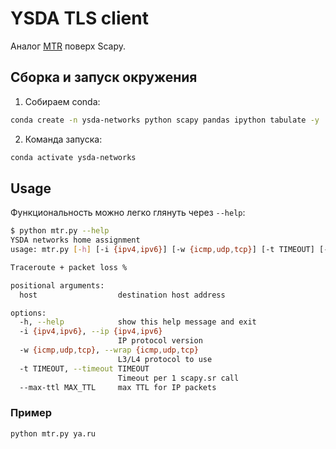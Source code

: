 # YSDA TLS client

Аналог [MTR](https://www.cloudflare.com/ru-ru/learning/network-layer/what-is-mtr/) поверх Scapy.

## Сборка и запуск окружения

1. Собираем conda:
```bash
conda create -n ysda-networks python scapy pandas ipython tabulate -y
```
2. Команда запуска:
```bash
conda activate ysda-networks
```

## Usage


Функциональность можно легко глянуть через `--help`:
```bash
$ python mtr.py --help
YSDA networks home assignment
usage: mtr.py [-h] [-i {ipv4,ipv6}] [-w {icmp,udp,tcp}] [-t TIMEOUT] [--max-ttl MAX_TTL] host

Traceroute + packet loss %

positional arguments:
  host                  destination host address

options:
  -h, --help            show this help message and exit
  -i {ipv4,ipv6}, --ip {ipv4,ipv6}
                        IP protocol version
  -w {icmp,udp,tcp}, --wrap {icmp,udp,tcp}
                        L3/L4 protocol to use
  -t TIMEOUT, --timeout TIMEOUT
                        Timeout per 1 scapy.sr call
  --max-ttl MAX_TTL     max TTL for IP packets
```

### Пример

```bash
python mtr.py ya.ru
```
